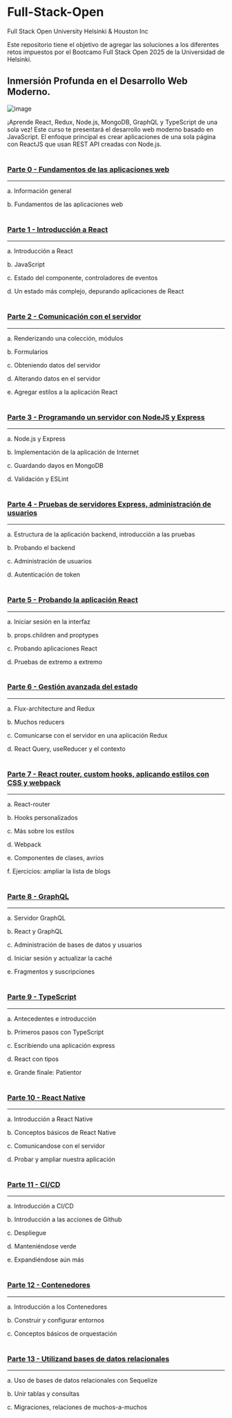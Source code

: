# Full-Stack-Open
Full Stack Open University Helsinki &amp; Houston Inc

Este repositorio tiene el objetivo de agregar las soluciones a los diferentes retos impuestos por el Bootcamo Full Stack Open 2025 de la Universidad de Helsinki. 

## Inmersión Profunda en el Desarrollo Web Moderno.

![image](https://github.com/user-attachments/assets/624ba95d-5ba6-4069-b742-8b8493b128f7)

¡Aprende React, Redux, Node.js, MongoDB, GraphQL y TypeScript de una sola vez! Este curso te presentará el desarrollo web moderno basado en JavaScript. El enfoque principal es crear aplicaciones de una sola página con ReactJS que usan REST API creadas con Node.js.
<br/>
<br/>

### [Parte 0 - Fundamentos de las aplicaciones web](https://fullstackopen.com/es/part0)

---

a. Información general

b. Fundamentos de las aplicaciones web
<br/>
<br/>

### [Parte 1 - Introducción a React](https://fullstackopen.com/es/part1)

---

a. Introducción a React

b. JavaScript

c. Estado del componente, controladores de eventos

d. Un estado más complejo, depurando aplicaciones de React
<br/>
<br/>

### [Parte 2 - Comunicación con el servidor](https://fullstackopen.com/es/part2)

---

a. Renderizando una colección, módulos

b. Formularios

c. Obteniendo datos del servidor

d. Alterando datos en el servidor

e. Agregar estilos a la aplicación React
<br/>
<br/>

### [Parte 3 - Programando un servidor con NodeJS y Express](https://fullstackopen.com/es/part3)

---

a. Node.js y Express

b. Implementación de la aplicación de Internet

c. Guardando dayos en MongoDB

d. Validación y ESLint
<br/>
<br/>

### [Parte 4 - Pruebas de servidores Express, administración de usuarios](https://fullstackopen.com/es/part4)

---

a. Estructura de la aplicación backend, introducción a las pruebas

b. Probando el backend

c. Administración de usuarios

d. Autenticación de token
<br/>
<br/>

### [Parte 5 - Probando la aplicación React](https://fullstackopen.com/es/part5)

---

a. Iniciar sesión en la interfaz

b. props.children and proptypes

c. Probando aplicaciones React

d. Pruebas de extremo a extremo
<br/>
<br/>

### [Parte 6 - Gestión avanzada del estado](https://fullstackopen.com/es/part6)

---

a. Flux-architecture and Redux

b. Muchos reducers

c. Comunicarse con el servidor en una aplicación Redux 

d. React Query, useReducer y el contexto
<br/>
<br/>

### [Parte 7 - React router, custom hooks, aplicando estilos con CSS y webpack](https://fullstackopen.com/es/part7)

---

a. React-router

b. Hooks personalizados

c. Más sobre los estilos

d. Webpack

e. Componentes de clases, avrios

f. Ejercicios: ampliar la lista de blogs
<br/>
<br/>

### [Parte 8 - GraphQL](https://fullstackopen.com/es/part8)

---

a. Servidor GraphQL

b. React y GraphQL

c. Administración de bases de datos y usuarios

d. Iniciar sesión y actualizar la caché

e. Fragmentos y suscripciones
<br/>
<br/>

### [Parte 9 - TypeScript](https://fullstackopen.com/es/part9)

---

a. Antecedentes e introducción

b. Primeros pasos con TypeScript

c. Escribiendo una aplicación express

d. React con tipos

e. Grande finale: Patientor
<br/>
<br/>

### [Parte 10 - React Native](https://fullstackopen.com/es/part10)

---

a. Introducción a React Native

b. Conceptos básicos de React Native

c. Comunicandose con el servidor

d. Probar y ampliar nuestra aplicación
<br/>
<br/>

### [Parte 11 - CI/CD](https://fullstackopen.com/es/part11)

---

a. Introducción a CI/CD

b. Introducción a las acciones de Github

c. Despliegue

d. Manteniéndose verde

e. Expandiéndose aún más
<br/>
<br/>

### [Parte 12 - Contenedores](https://fullstackopen.com/es/part12)

---

a. Introducción a los Contenedores

b. Construir y configurar entornos

c. Conceptos básicos de orquestación 
<br/>
<br/>

### [Parte 13 - Utilizand bases de datos relacionales](https://fullstackopen.com/es/part13)

---

a. Uso de bases de datos relacionales con Sequelize

b. Unir tablas y consultas

c. Migraciones, relaciones de muchos-a-muchos


